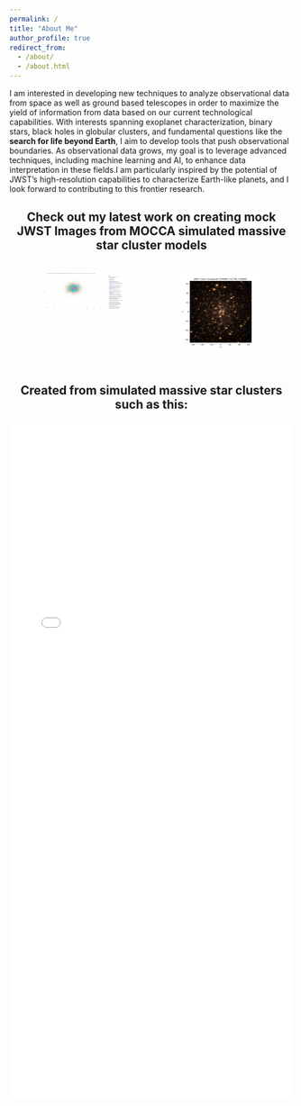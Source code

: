 ```yaml
---
permalink: /
title: "About Me"
author_profile: true
redirect_from: 
  - /about/
  - /about.html
---
```


I am interested in developing new techniques to analyze observational data from space
as well as ground based telescopes in order to maximize the yield of information from data based on our current
technological capabilities. With interests spanning exoplanet characterization, binary stars, black holes in globular
clusters, and fundamental questions like the <b>search for life beyond Earth</b>, I aim to develop tools that push observational
boundaries. As observational data grows, my goal is to leverage advanced techniques, including machine learning
and AI, to enhance data interpretation in these fields.I am particularly inspired by the potential of JWST’s high-resolution capabilities to
characterize Earth-like planets, and I look forward to contributing to this frontier research.
<!-- 
Create content & metadata
------
For site content, there is one markdown file for each type of content, which are stored in directories like _publications, _talks, _posts, _teaching, or _pages. For example, each talk is a markdown file in the [_talks directory](https://github.com/academicpages/academicpages.github.io/tree/master/_talks). At the top of each markdown file is structured data in YAML about the talk, which the theme will parse to do lots of cool stuff. The same structured data about a talk is used to generate the list of talks on the [Talks page](https://academicpages.github.io/talks), each [individual page](https://academicpages.github.io/talks/2012-03-01-talk-1) for specific talks, the talks section for the [CV page](https://academicpages.github.io/cv), and the [map of places you've given a talk](https://academicpages.github.io/talkmap.html) (if you run this [python file](https://github.com/academicpages/academicpages.github.io/blob/master/talkmap.py) or [Jupyter notebook](https://github.com/academicpages/academicpages.github.io/blob/master/talkmap.ipynb), which creates the HTML for the map based on the contents of the _talks directory). -->
<h2 style="text-align: center; font-size: 1.5em; font-weight: bold; margin-bottom: 5px;">
    Check out my latest work on creating mock JWST Images from MOCCA simulated massive star cluster models
</h2>
<!-- First Row -->
<div class="page-content" style="display: flex; justify-content: space-between; margin: 20px; gap: 20px;">
    <!-- Left side figure -->
    <figure style="text-align: center; flex: 1; max-width: 100%;">
        <img src="./images/newplot.png" alt="Phase-folded lightcurve from Tarleton" style="width: 100%; max-width: 800px; height: auto;"/>
        <figcaption style="margin-top: 10px; font-size: 1.1em; font-weight: bold;"></figcaption>
    </figure>
    <!-- Right side figure -->
    <figure style="text-align: center; flex: 1; max-width: 48%;">
        <img src="./images/090_277_444.png" alt="Another lightcurve or figure" style="width: 100%; max-width: 1200px; height: auto;"/>
        <figcaption style="margin-top: 10px; font-size: 1.1em; font-weight: bold;"></figcaption>
    </figure>
</div>
<h2 style="text-align: center; font-size: 1.5em; font-weight: bold; margin-bottom: 5px;">
    Created from simulated massive star clusters such as this:
</h2>


<!-- Interactive Plot -->
<div style="margin-top: 20px; text-align: center;">
    <iframe src="./images/scatter_plot.html" style="width: 100%; height: 1200px; border: none;"></iframe>
</div>
